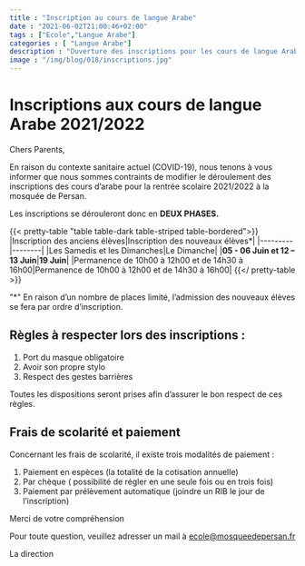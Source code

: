 ```yaml
---
title : "Inscription au cours de langue Arabe"
date : "2021-06-02T21:00:46+02:00"
tags : ["Ecole","Langue Arabe"]
categories : [ "Langue Arabe"]
description : "Ouverture des inscriptions pour les cours de langue Arabe"
image : "/img/blog/018/inscriptions.jpg"
---
```



# Inscriptions aux cours de langue Arabe 2021/2022

Chers Parents,

En raison du contexte sanitaire actuel (COVID-19), nous tenons à vous informer que nous
sommes contraints de modifier le déroulement des inscriptions des cours d’arabe pour la
rentrée scolaire 2021/2022 à la mosquée de Persan.

Les inscriptions se dérouleront donc en **DEUX PHASES.**

{{< pretty-table "table table-dark table-striped table-bordered">}}
|Inscription des anciens élèves|Inscription des nouveaux élèves*|
|---------|--------|
|Les Samedis et les Dimanches|Le Dimanche|
|**05 - 06 Juin et 12 – 13 Juin**|**19 Juin**|
|Permanence de 10h00 à 12h00 et de 14h30 à 16h00|Permanence de 10h00 à 12h00 et de 14h30 à 16h00|
{{</ pretty-table >}}

"*" En raison d’un nombre de places limité, l’admission des nouveaux élèves se fera par ordre d’inscription.

## Règles à respecter lors des inscriptions :


1. Port du masque obligatoire
2. Avoir son propre stylo
3. Respect des gestes barrières

Toutes les dispositions seront prises afin d’assurer le bon respect de ces règles.

## Frais de scolarité et paiement

Concernant les frais de scolarité, il existe trois modalités de paiement :

1. Paiement en espèces (la totalité de la cotisation annuelle)
2. Par chèque ( possibilité de régler en une seule fois ou en trois fois)
3. Paiement par prélèvement automatique (joindre un RIB le jour de l’inscription)

Merci de votre compréhension

Pour toute question, veuillez adresser un mail à [ecole@mosqueedepersan.fr](mailto:ecole@mosqueedepersan.fr)

La direction
